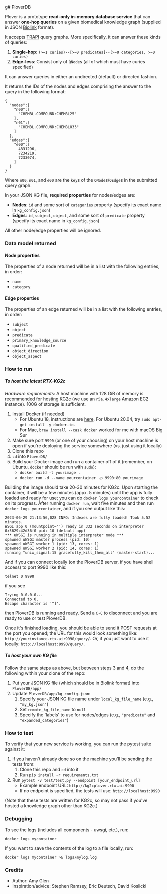 g# PloverDB

Plover is a prototype **read-only in-memory database service** that can answer **one-hop queries** on a given biomedical knowledge graph (supplied in JSON [Biolink](https://biolink.github.io/biolink-model/) format).

It accepts [TRAPI](https://github.com/NCATSTranslator/ReasonerAPI) query graphs. More specifically, it can answer these kinds of queries:

1. **Single-hop**: `(>=1 curies)--[>=0 predicates]--(>=0 categories, >=0 curies)`
2. **Edge-less**: Consist only of `QNode`s (all of which must have curies specified)

It can answer queries in either an undirected (default) or directed fashion.

It returns the IDs of the nodes and edges comprising the answer to the query in the following format:
```
{
  "nodes":{
    "n00":[
      "CHEMBL.COMPOUND:CHEMBL25"
    ],
    "n01":[
      "CHEMBL.COMPOUND:CHEMBL833"
    ]
  },
  "edges":{
    "e00":[
      4831296,
      7234219,
      7233074,
    ]
  }
}
```
Where `n00`, `n01`, and `e00` are the `key`s of the `QNode`s/`QEdge`s in the submitted query graph. 

In your JSON KG file, **required properties** for nodes/edges are:
* **Nodes**: `id` and some sort of `categories` property (specify its exact name in `kg_config.json`)
* **Edges**: `id`, `subject`, `object`, and some sort of `predicate` property (specify its exact name in `kg_config.json`)

All other node/edge properties will be ignored.

### Data model returned

#### Node properties
The properties of a node returned will be in a list with the following entries, in order:

- `name`
- `category`
  
#### Edge properties

The properties of an edge returned will be in a list with the following entries, in order:

- `subject`
- `object`
- `predicate`
- `primary_knowledge_source`
- `qualified_predicate`
- `object_direction`
- `object_aspect`

### How to run

##### To host the latest RTX-KG2c

_Hardware requirements_: A host machine with 128 GiB of memory is recommended for hosting [KG2c](https://github.com/RTXteam/RTX/tree/master/code/kg2c) (we use an `r5a.4xlarge` Amazon EC2 instance). 100G of storage is sufficient.

1. Install Docker (if needed)
    * For Ubuntu 18, instructions are [here](https://github.com/RTXteam/RTX-KG2/blob/master/install-docker-ubuntu18.sh). For Ubuntu 20.04, try `sudo apt-get install -y docker.io`.
    * For Mac, `brew install --cask docker` worked for me with macOS Big Sur
1. Make sure port `9990` (or one of your choosing) on your host machine is open if you're deploying the service somewhere (vs. just using it locally)
1. Clone this repo
1. `cd` into `PloverDB/`
1. Build your Docker image and run a container off of it (remember, on Ubuntu, `docker` should be run with `sudo`):
    * `docker build -t yourimage .`
    * `docker run -d --name yourcontainer -p 9990:80 yourimage`

Building the image should take 20-30 minutes for KG2c. Upon starting the container, it will be a few minutes (appx. 5 minutes) until the app is fully loaded and ready for use; you can do `docker logs yourcontainer` to check on its progress. After running `docker run`, wait five minutes and then run `docker logs yourcontainer`, and if you see output like this:
```
2023-06-29 21:13:56,028 INFO: Indexes are fully loaded! Took 5.52 minutes.
WSGI app 0 (mountpoint='') ready in 332 seconds on interpreter 0x5629c42d36f0 pid: 10 (default app)
*** uWSGI is running in multiple interpreter mode ***
spawned uWSGI master process (pid: 10)
spawned uWSGI worker 1 (pid: 13, cores: 1)
spawned uWSGI worker 2 (pid: 14, cores: 1)
running "unix_signal:15 gracefully_kill_them_all" (master-start)...
```
And if you can connect locally (on the PloverDB server, if you have shell access) to port 9990 like this:
```
telnet 0 9990
```
if you see
```
Trying 0.0.0.0...
Connected to 0.
Escape character is '^]'.
```
then PloverDB is running and ready. Send a `C-C` to disconnect and you are ready to use or test PloverDB.

Once it's finished loading, you should be able to send it POST requests at the port you opened; the URL for this would look something like: `http://yourinstance.rtx.ai:9990/query/`. Or, if you just want to use it locally: `http://localhost:9990/query/`.

##### To host your own KG file

Follow the same steps as above, but between steps 3 and 4, do the following within your clone of the repo:

1. Put your JSON KG file (which should be in Biolink format) into `PloverDB/app/`
1. Update `PloverDB/app/kg_config.json`:
    1. Specify your JSON KG file name under `local_kg_file_name` (e.g., `"my_kg.json"`)
    1. Set `remote_kg_file_name` to `null`
    1. Specify the 'labels' to use for nodes/edges (e.g., `"predicate"` and `"expanded_categories"`)

### How to test
To verify that your new service is working, you can run the pytest suite against it:
1. If you haven't already done so on the machine you'll be sending the tests from:
    1. Clone this repo and `cd` into it
    1. Run `pip install -r requirements.txt`
1. Run `pytest -v test/test.py --endpoint [your_endpoint_url]`
    * Example endpoint URL: `http://kg2cplover.rtx.ai:9990`
    * If no endpoint is specified, the tests will use: `http://localhost:9990`

(Note that these tests are written for KG2c, so may not pass if you've hosted a knowledge graph other than KG2c.)

### Debugging
To see the logs (includes all components - uwsgi, etc.), run:
 ```
 docker logs mycontainer
```
If you want to save the contents of the log to a file locally, run:
```
docker logs mycontainer >& logs/mylog.log
```

### Credits

* Author: Amy Glen
* Inspiration/advice: Stephen Ramsey, Eric Deutsch, David Koslicki
